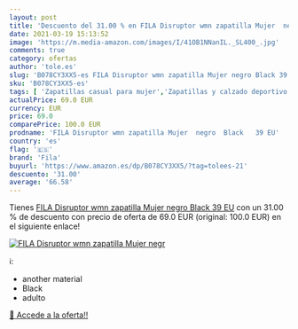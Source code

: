 ```yaml
---
layout: post
title: 'Descuento del 31.00 % en FILA Disruptor wmn zapatilla Mujer  negr'
date: 2021-03-19 15:13:52
image: 'https://m.media-amazon.com/images/I/41OB1NNanIL._SL400_.jpg'
comments: true
category: ofertas
author: 'tole.es'
slug: 'B078CY3XX5-es FILA Disruptor wmn zapatilla Mujer negro Black 39 EU'
sku: 'B078CY3XX5-es'
tags: [ 'Zapatillas casual para mujer','Zapatillas y calzado deportivo para mujer','Zapatos','Zapatos para mujer','Zapatos y complementos','fila','zapatilla', ]
actualPrice: 69.0 EUR
currency: EUR
price: 69.0
comparePrice: 100.0 EUR
prodname: 'FILA Disruptor wmn zapatilla Mujer  negro  Black   39 EU'
country: 'es'
flag: '🇪🇸'
brand: 'Fila'
buyurl: 'https://www.amazon.es/dp/B078CY3XX5/?tag=tolees-21'
descuento: '31.00'
average: '66.58'
---
```


Tienes [FILA Disruptor wmn zapatilla Mujer  negro  Black   39 EU](https://www.amazon.es/dp/B078CY3XX5/?tag=tolees-21) con un 31.00 % de descuento con precio de oferta de 69.0 EUR (original: 100.0 EUR) en el siguiente enlace!

[![FILA Disruptor wmn zapatilla Mujer  negr](https://m.media-amazon.com/images/I/41OB1NNanIL._SL400_.jpg)](https://www.amazon.es/dp/B078CY3XX5/?tag=tolees-21)

ℹ️:

- another material
- Black
- adulto

[🛒 Accede a la oferta!!](https://www.amazon.es/dp/B078CY3XX5/?tag=tolees-21)
